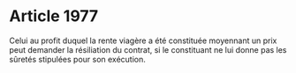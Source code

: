 # Article 1977

Celui au profit duquel la rente viagère a été constituée moyennant un prix peut demander la résiliation du contrat, si le constituant ne lui donne pas les sûretés stipulées pour son exécution.